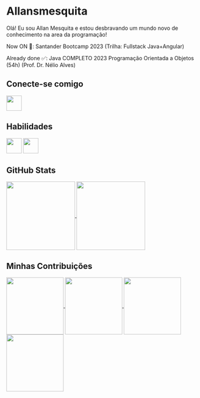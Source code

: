 <!--
**Allansmesquita/Allansmesquita** is a ✨ _special_ ✨ repository because its `README.md` (this file) appears on your GitHub profile.

Here are some ideas to get you started:

- 🔭 I’m currently working on ...
- 🌱 I’m currently learning ...
- 👯 I’m looking to collaborate on ...
- 🤔 I’m looking for help with ...
- 💬 Ask me about ...
- 📫 How to reach me: ...
- 😄 Pronouns: ...
- ⚡ Fun fact: ...
-->
# Allansmesquita

Olá! Eu sou Allan Mesquita e estou desbravando um mundo novo de conhecimento na area da programação!

Now ON 🚀: Santander Bootcamp 2023 (Trilha: Fullstack Java+Angular)

Already done ✅: Java COMPLETO 2023 Programação Orientada a Objetos (54h) (Prof. Dr. Nélio Alves)

## Conecte-se comigo
<div>
  <a href="https://www.linkedin.com/in/allansmesquita/">
  <img height=40  src=https://img.shields.io/badge/Linkedin-FFF??style=for-the-badge&logo=linkedin&logoColor=0E76A8&>
  </a>
</div>

## Habilidades

<div>
  <img height=40  src=https://img.shields.io/badge/Java-%23ED8B00??style=for-the-badge&logo=openjdk&logoColor=black>
  <img height=40  src=https://img.shields.io/badge/Python-%0FFF50??style=for-the-badge&logo=python>
</div>

## GitHub Stats

<div>
  <a href="https://github.com/Allansmesquita">
  <img height=180 align= center src=https://github-readme-stats.vercel.app/api?username=Allansmesquita&theme=transparent&hide_title=false&bg_color=000&hide_border=true&show_icons=true&icon_color=30A3DC&title_color=0FFF50&text_color=FFF>
  <img height=180 align= center src=https://github-readme-stats.vercel.app/api/top-langs/?username=Allansmesquita&layout=compact&theme=transparent&hide_title=false&bg_color=000&hide_border=true&show_icons=true&icon_color=30A3DC&title_color=0FFF50&text_color=FFF>
  </a>
</div>

## Minhas Contribuições

<div>
  <a href="https://github.com/Allansmesquita/Projeto-Aplicacao-Desktop-JavaFx">
  <img height=150 align= center src=https://github-readme-stats.vercel.app/api/pin/?username=Allansmesquita&repo=Projeto-Aplicacao-Desktop-JavaFx&bg_color=000&hide_border=true&border_color=30A3DC&show_icons=true&icon_color=30A3DC&title_color=0FFF50&text_color=FFF>
  </a>  
  <a href="https://github.com/Allansmesquita/nlw-spacetime">
  <img height=150 align= center src=https://github-readme-stats.vercel.app/api/pin/?username=Allansmesquita&repo=nlw-spacetime&bg_color=000&hide_border=true&border_color=30A3DC&show_icons=true&icon_color=30A3DC&title_color=0FFF50&text_color=FFF>
  </a>
  <a href="https://github.com/Allansmesquita/pancake.protectors">
  <img height=150 align= center src=https://github-readme-stats.vercel.app/api/pin/?username=Allansmesquita&repo=pancake.protectors&bg_color=000&hide_border=true&border_color=30A3DC&show_icons=true&icon_color=30A3DC&title_color=0FFF50&text_color=FFF>
  </a>  
  <a href="https://github.com/Allansmesquita/MD-Relics">
  <img height=150 align= center src=https://github-readme-stats.vercel.app/api/pin/?username=Allansmesquita&repo=MD-Relics&bg_color=000&hide_border=true&border_color=30A3DC&show_icons=true&icon_color=30A3DC&title_color=0FFF50&text_color=FFF>
  </a>
</div>



